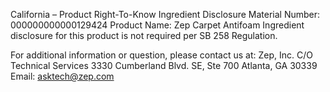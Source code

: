  
 
 
California – Product Right-To-Know Ingredient Disclosure 
Material Number: 000000000000129424 
Product Name: Zep Carpet Antifoam 
Ingredient disclosure for this product is not required per SB 258 Regulation. 
 
For additional information or question, please contact us at: 
Zep, Inc. 
C/O Technical Services 
3330 Cumberland Blvd. SE, Ste 700 
Atlanta, GA 30339 
Email: asktech@zep.com 
 
 
 
 
